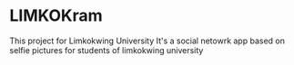 # LIMKOKram
This project for Limkokwing University
It's a social netowrk app based on selfie pictures for students of limkokwing university
